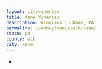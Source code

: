 ```yaml
---
layout: citywineries
title: Kane Wineries
description: Wineries in Kane, PA
permalink: /pennsylvania/elk/kane/
state: pa
county: elk
city: kane
---
```

-
